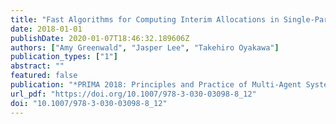 ```yaml
---
title: "Fast Algorithms for Computing Interim Allocations in Single-Parameter Environments"
date: 2018-01-01
publishDate: 2020-01-07T18:46:32.189606Z
authors: ["Amy Greenwald", "Jasper Lee", "Takehiro Oyakawa"]
publication_types: ["1"]
abstract: ""
featured: false
publication: "*PRIMA 2018: Principles and Practice of Multi-Agent Systems - 21st International Conference, Tokyo, Japan, October 29 - November 2, 2018, Proceedings*"
url_pdf: "https://doi.org/10.1007/978-3-030-03098-8_12"
doi: "10.1007/978-3-030-03098-8_12"
---
```


